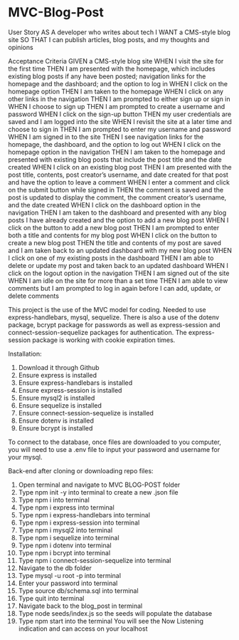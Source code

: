 # MVC-Blog-Post

User Story
AS A developer who writes about tech
I WANT a CMS-style blog site
SO THAT I can publish articles, blog posts, and my thoughts and opinions


Acceptance Criteria
GIVEN a CMS-style blog site
WHEN I visit the site for the first time
THEN I am presented with the homepage, which includes existing blog posts if any have been posted; navigation links for the homepage and the dashboard; and the option to log in
WHEN I click on the homepage option
THEN I am taken to the homepage
WHEN I click on any other links in the navigation
THEN I am prompted to either sign up or sign in
WHEN I choose to sign up
THEN I am prompted to create a username and password
WHEN I click on the sign-up button
THEN my user credentials are saved and I am logged into the site
WHEN I revisit the site at a later time and choose to sign in
THEN I am prompted to enter my username and password
WHEN I am signed in to the site
THEN I see navigation links for the homepage, the dashboard, and the option to log out
WHEN I click on the homepage option in the navigation
THEN I am taken to the homepage and presented with existing blog posts that include the post title and the date created
WHEN I click on an existing blog post
THEN I am presented with the post title, contents, post creator’s username, and date created for that post and have the option to leave a comment
WHEN I enter a comment and click on the submit button while signed in
THEN the comment is saved and the post is updated to display the comment, the comment creator’s username, and the date created
WHEN I click on the dashboard option in the navigation
THEN I am taken to the dashboard and presented with any blog posts I have already created and the option to add a new blog post
WHEN I click on the button to add a new blog post
THEN I am prompted to enter both a title and contents for my blog post
WHEN I click on the button to create a new blog post
THEN the title and contents of my post are saved and I am taken back to an updated dashboard with my new blog post
WHEN I click on one of my existing posts in the dashboard
THEN I am able to delete or update my post and taken back to an updated dashboard
WHEN I click on the logout option in the navigation
THEN I am signed out of the site
WHEN I am idle on the site for more than a set time
THEN I am able to view comments but I am prompted to log in again before I can add, update, or delete comments

This project is the use of the MVC model for coding. Needed to use express-handlebars, mysql, sequelize. There is also a use of the dotenv package, bcrypt package for passwords as well as express-session and connect-session-sequelize packages for authentication. The express-session package is working with cookie expiration times.

Installation:
1. Download it through Github
2. Ensure express is installed
3. Ensure express-handlebars is installed
4. Ensure express-session is installed
5. Ensure mysql2 is installed
6. Ensure sequelize is installed
7. Ensure connect-session-sequelize is installed
8. Ensure dotenv is installed
8. Ensure bcrypt is installed

To connect to the database, once files are downloaded to you computer, you will need to use a .env file to input your password and username for your mysql.

Back-end after cloning or downloading repo files:

1. Open terminal and navigate to MVC BLOG-POST folder
2. Type npm init -y into terminal to create a new .json file
3. Type npm i into terminal
4. Type npm i express into terminal
5. Type npm i express-handlebars into terminal
6. Type npm i express-session into terminal
7. Type npm i mysql2 into terminal
8. Type npm i sequelize into terminal
9. Type npm i dotenv into terminal
10. Type npm i bcrypt into terminal
11. Type npm i connect-session-sequelize into terminal
12. Navigate to the db folder
13. Type mysql -u root -p into terminal
14. Enter your password into terminal
15. Type source db/schema.sql into terminal
16. Type quit into terminal
17. Navigate back to the blog_post in terminal
18. Type node seeds/index.js so the seeds will populate the database
19. Type npm start into the terminal
You will see the Now Listening indication and can access on your localhost
